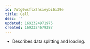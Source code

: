 ```yaml
---
id: 7utg0wsflx2hsieybi6i39e
title: Cell
desc: ''
updated: 1692324971975
created: 1692324679287
---
```

- Describes data splitting and loading.